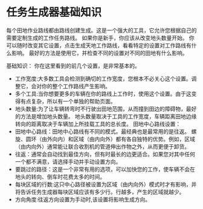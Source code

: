 # 任务生成器基础知识


每个田地作业路线都由路线创建生成。这是一个强大的工具，它允许您根据自己的需要定制生成的工作任务路线。
如果你是新手，你应该从改变地头数量开始。
你可以随时改变其它设置，点击生成天地工作路线，看看特定的设置对工作路线有什么影响。
最好的方法是使用它，并检查不同的设置对不同的田地有什么影响。



基础知识：
你在这里看到的前几个设置，是非常基本的。
- 工作宽度:大多数工具会检测到确切的工作宽度，您根本不必关心这个设置。调整它，会对你的整个工作路线产生影响。
- 多个工具:当你想要更多的车辆在你的路线上工作时，使用这个设置。由于这变得有点复杂，所以有一个单独的帮助页面。
- 地头数量:为了让车辆转弯时不行驶出田地范围，从而撞到田边的障碍物，最好的方法是增加地头数量。
地头数量取决于工具的工作宽度，车辆距离田地边缘转向的距离取决于车辆加上所挂载工具的总长度。
田地中心路线设置：
- 田地中心路线：田地中心路线有不同的模式。最经典也是最常用的是往返。
螺旋、圆环（由外向内）和区域（由内向外）都有各自独特的优势。例如，区域（由内向外）通常能让联合收割机的管道伸出作物之外，从而更便于卸货。
- 往返：通常会自动找到最佳方向，但有时最长的边更适合。如果您对其中任何一个都不满意，请选择手动并手动设置方向。
- 要跳过的路径：这是一个非常有用的选项，可以加快您的工作，使车辆不会在地头的转向、倒车时花费太多的时间。
- 每块区域的行数:这只中心路径被设置为区域（由内向外）模式时才有影响，并将告诉任务生成器每块区域应该有多少行。行越多，产生的区域就越少。
- 方向角度:往返方向设置为手动时,该设置将影响生成方向。


